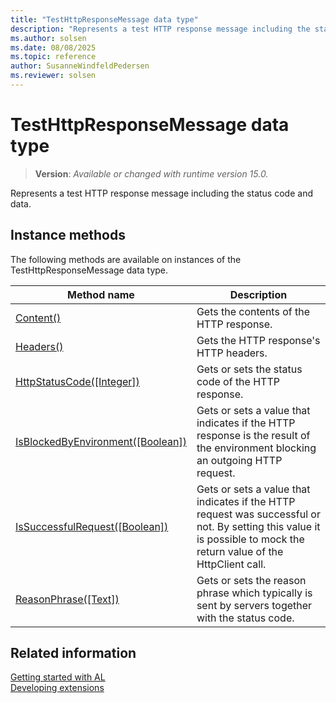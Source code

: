 ```yaml
---
title: "TestHttpResponseMessage data type"
description: "Represents a test HTTP response message including the status code and data."
ms.author: solsen
ms.date: 08/08/2025
ms.topic: reference
author: SusanneWindfeldPedersen
ms.reviewer: solsen
---
```

[//]: # (START>DO_NOT_EDIT)
[//]: # (IMPORTANT:Do not edit any of the content between here and the END>DO_NOT_EDIT.)
[//]: # (Any modifications should be made in the .xml files in the ModernDev repo.)
# TestHttpResponseMessage data type
> **Version**: _Available or changed with runtime version 15.0._

Represents a test HTTP response message including the status code and data.



## Instance methods
The following methods are available on instances of the TestHttpResponseMessage data type.

|Method name|Description|
|-----------|-----------|
|[Content()](testhttpresponsemessage-content-method.md)|Gets the contents of the HTTP response.|
|[Headers()](testhttpresponsemessage-headers-method.md)|Gets the HTTP response's HTTP headers.|
|[HttpStatusCode([Integer])](testhttpresponsemessage-httpstatuscode-method.md)|Gets or sets the status code of the HTTP response.|
|[IsBlockedByEnvironment([Boolean])](testhttpresponsemessage-isblockedbyenvironment-method.md)|Gets or sets a value that indicates if the HTTP response is the result of the environment blocking an outgoing HTTP request.|
|[IsSuccessfulRequest([Boolean])](testhttpresponsemessage-issuccessfulrequest-method.md)|Gets or sets a value that indicates if the HTTP request was successful or not. By setting this value it is possible to mock the return value of the HttpClient call.|
|[ReasonPhrase([Text])](testhttpresponsemessage-reasonphrase-method.md)|Gets or sets the reason phrase which typically is sent by servers together with the status code.|

[//]: # (IMPORTANT: END>DO_NOT_EDIT)

## Related information

[Getting started with AL](../../devenv-get-started.md)  
[Developing extensions](../../devenv-dev-overview.md)  